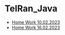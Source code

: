 # TelRan_Java
- [Home Work 10.02.2023](https://github.com/SmirnovAlex0891/Java_HW/tree/master/src/main/java/Hw_10_02_2023)
- [Home Work 16.02.2023](https://github.com/SmirnovAlex0891/Java_HW/tree/master/src/main/java/Hw_16_02_2023)
